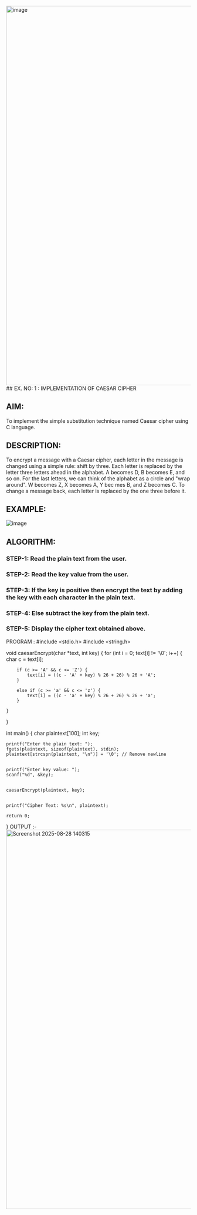 <img width="1914" height="1035" alt="image" src="https://github.com/user-attachments/assets/c4984f6a-e0e3-490e-aa7f-400bdd440f51" />## EX. NO: 1 : IMPLEMENTATION OF CAESAR CIPHER
 

## AIM:

To implement the simple substitution technique named Caesar cipher using C language.

## DESCRIPTION:

To encrypt a message with a Caesar cipher, each letter in the message is changed using a simple rule: shift by three. Each letter is replaced by the letter three letters ahead in the alphabet. A becomes D, B becomes E, and so on. For the last letters, we can think of the
alphabet as a circle and "wrap around". W becomes Z, X becomes A, Y bec mes B, and Z
becomes C. To change a message back, each letter is replaced by the one three before it.

## EXAMPLE:



![image](https://github.com/Hemamanigandan/CNS/assets/149653568/eb9c6c43-8c80-4cdd-b9d4-91705a311c79)


## ALGORITHM:

### STEP-1: Read the plain text from the user.
### STEP-2: Read the key value from the user.
### STEP-3: If the key is positive then encrypt the text by adding the key with each character in the plain text.
### STEP-4: Else subtract the key from the plain text.
### STEP-5: Display the cipher text obtained above.


PROGRAM :
#include <stdio.h>
#include <string.h>


void caesarEncrypt(char *text, int key) {
    for (int i = 0; text[i] != '\0'; i++) {
        char c = text[i];
       
        if (c >= 'A' && c <= 'Z') {
            text[i] = ((c - 'A' + key) % 26 + 26) % 26 + 'A';
        }
        
        else if (c >= 'a' && c <= 'z') {
            text[i] = ((c - 'a' + key) % 26 + 26) % 26 + 'a';
        }
       
    }
}

int main() {
    char plaintext[100];
    int key;

   
    printf("Enter the plain text: ");
    fgets(plaintext, sizeof(plaintext), stdin);
    plaintext[strcspn(plaintext, "\n")] = '\0'; // Remove newline

   
    printf("Enter key value: ");
    scanf("%d", &key);

   
    caesarEncrypt(plaintext, key);

   
    printf("Cipher Text: %s\n", plaintext);

    return 0;
}
OUTPUT :-
<img width="1914" height="1035" alt="Screenshot 2025-08-28 140315" src="https://github.com/user-attachments/assets/5e982aab-e48b-4b3e-8d00-05a18fd1d1f0" />

